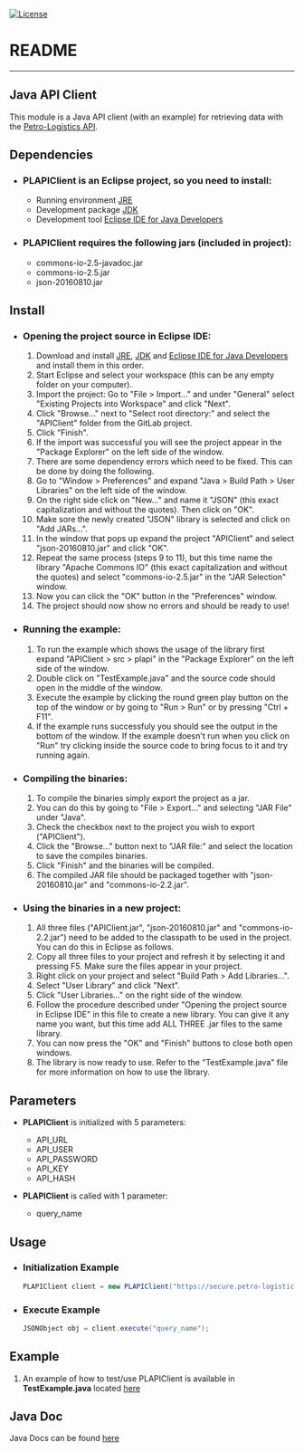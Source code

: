 [![License](https://img.shields.io/github/license/petro-logistics/petro-api-java.svg)](LICENSE)
# README
---

## Java API Client
This module is a Java API client (with an example) for retrieving data with the [Petro-Logistics API](https://secure.petro-logistics.com/client/api).


## Dependencies
- ### PLAPIClient is an Eclipse project, so you need to install:
    - Running environment [JRE](https://www.oracle.com/technetwork/java/javase/downloads/jre8-downloads-2133155.html)
    - Development package [JDK](https://www.oracle.com/technetwork/java/javase/downloads/jdk11-downloads-5066655.html)
    - Development tool [Eclipse IDE for Java Developers](https://www.eclipse.org/downloads/packages/release/2019-06/r/eclipse-ide-java-developers)


- ### PLAPIClient requires the following jars (included in project):
    - commons-io-2.5-javadoc.jar
    - commons-io-2.5.jar
    - json-20160810.jar


## Install
- ### Opening the project source in Eclipse IDE:
    1. Download and install [JRE](https://www.oracle.com/technetwork/java/javase/downloads/jre8-downloads-2133155.html), [JDK](https://www.oracle.com/technetwork/java/javase/downloads/jdk11-downloads-5066655.html) and [Eclipse IDE for Java Developers](https://www.eclipse.org/downloads/packages/release/2019-06/r/eclipse-ide-java-developers) and install them in this order.
    2. Start Eclipse and select your workspace (this can be any empty folder on your computer).
    3. Import the project: Go to "File > Import..." and under "General" select "Existing Projects into Workspace" and click "Next".
    4. Click "Browse..." next to "Select root directory:" and select the "APIClient" folder from the GitLab project.
    5. Click "Finish".
    6. If the import was successful you will see the project appear in the "Package Explorer" on the left side of the window.
    7. There are some dependency errors which need to be fixed. This can be done by doing the following.
    8. Go to "Window > Preferences" and expand "Java > Build Path > User Libraries" on the left side of the window.
    9. On the right side click on "New..." and name it "JSON" (this exact capitalization and without the quotes). Then click on "OK".
    10. Make sore the newly created "JSON" library is selected and click on "Add JARs...".
    11. In the window that pops up expand the project "APIClient" and select "json-20160810.jar" and click "OK".
    12. Repeat the same process (steps 9 to 11), but this time name the library "Apache Commons IO" (this exact capitalization and without the quotes) and select "commons-io-2.5.jar" in the "JAR Selection" window.
    13. Now you can click the "OK" button in the "Preferences" window.
    14. The project should now show no errors and should be ready to use!
 
- ### Running the example:
    1. To run the example which shows the usage of the library first expand "APIClient > src > plapi" in the "Package Explorer" on the left side of the window.
    2. Double click on "TestExample.java" and the source code should open in the middle of the window.
    3. Execute the example by clicking the round green play button on the top of the window or by going to "Run > Run" or by pressing "Ctrl + F11".
    4. If the example runs successfuly you should see the output in the bottom of the window. If the example doesn't run when you click on "Run" try clicking inside the source code to bring focus to it and try running again.
 
- ### Compiling the binaries:
    1. To compile the binaries simply export the project as a jar.
    2. You can do this by going to "File > Export..." and selecting "JAR File" under "Java".
    3. Check the checkbox next to the project you wish to export ("APIClient").
    4. Click the "Browse..." button next to "JAR file:" and select the location to save the compiles binaries.
    5. Click "Finish" and the binaries will be compiled.
    6. The compiled JAR file should be packaged together with "json-20160810.jar" and "commons-io-2.2.jar".

- ### Using the binaries in a new project:
    1. All three files ("APIClient.jar", "json-20160810.jar" and "commons-io-2.2.jar") need to be added to the classpath to be used in the project. You can do this in Eclipse as follows.
    2. Copy all three files to your project and refresh it by selecting it and pressing F5. Make sure the files appear in your project.
    3. Right click on your project and select "Build Path > Add Libraries...".
    4. Select "User Library" and click "Next".
    5. Click "User Libraries..." on the right side of the window.
    6. Follow the procedure described under "Opening the project source in Eclipse IDE" in this file to create a new library. You can give it any name you want, but this time add ALL THREE .jar files to the same library.
    7. You can now press the "OK" and "Finish" buttons to close both open windows.
    8. The library is now ready to use. Refer to the "TestExample.java" file for more information on how to use the library.


## Parameters
- **PLAPIClient** is initialized with 5 parameters:
    - API_URL
    - API_USER
    - API_PASSWORD
    - API_KEY
    - API_HASH


- **PLAPIClient** is called with 1 parameter:
    - query_name


## Usage
- ### Initialization Example
    ```java
    PLAPIClient client = new PLAPIClient("https://secure.petro-logistics.com/api/v2/requested_report_type", "your_api_key", "your_api_hash", "your_http_user", "your_http_password");
    ```


- ### Execute Example
    ```java
    JSONObject obj = client.execute("query_name");
    ```


## Example
1. An example of how to test/use PLAPIClient is available in **TestExample.java** located [here](APIClient/src/plapi/TestExample.java)


## Java Doc
Java Docs can be found [here](APIClient/doc/)
